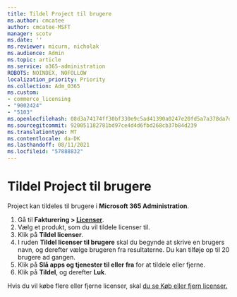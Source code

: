 ```yaml
---
title: Tildel Project til brugere
ms.author: cmcatee
author: cmcatee-MSFT
manager: scotv
ms.date: ''
ms.reviewer: micurn, nicholak
ms.audience: Admin
ms.topic: article
ms.service: o365-administration
ROBOTS: NOINDEX, NOFOLLOW
localization_priority: Priority
ms.collection: Adm_O365
ms.custom:
- commerce_licensing
- "9002424"
- "5103"
ms.openlocfilehash: 08d3a74174ff30bf330e9c5ad41390a0247e20fd5a7a378da7d5f2a5905b2c86
ms.sourcegitcommit: 920051182781bd97ce4d4d6fbd268cb37b84d239
ms.translationtype: MT
ms.contentlocale: da-DK
ms.lasthandoff: 08/11/2021
ms.locfileid: "57888832"
---
```

# <a name="assign-project-to-users"></a>Tildel Project til brugere

Project kan tildeles til brugere i **Microsoft 365 Administration**.

1. Gå til **Fakturering > [Licenser](https://go.microsoft.com/fwlink/p/?linkid=842264)**.
2. Vælg et produkt, som du vil tildele licenser til.
3. Klik på **Tildel licenser**.
4. I ruden **Tildel licenser til brugere** skal du begynde at skrive en brugers navn, og derefter vælge brugeren fra resultaterne. Du kan tilføje op til 20 brugere ad gangen.
5. Klik på **Slå apps og tjenester til eller fra** for at tildele eller fjerne.
6. Klik på **Tildel**, og derefter **Luk**.

Hvis du vil købe flere eller fjerne licenser, skal [du se Køb eller fjern licenser.](https://docs.microsoft.com/microsoft-365/commerce/licenses/buy-licenses#buy-or-remove-licenses-for-your-business-subscription)